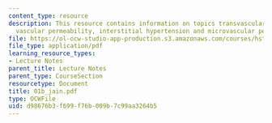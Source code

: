 ```yaml
---
content_type: resource
description: This resource contains information on topics transvascular transport,
  vascular permeability, interstitial hypertension and microvascular permeability.
file: https://ol-ocw-studio-app-production.s3.amazonaws.com/courses/hst-525j-tumor-pathophysiology-and-transport-phenomena-fall-2005/d98676b3f699f76b009b7c99aa3264b5_01b_jain.pdf
file_type: application/pdf
learning_resource_types:
- Lecture Notes
parent_title: Lecture Notes
parent_type: CourseSection
resourcetype: Document
title: 01b_jain.pdf
type: OCWFile
uid: d98676b3-f699-f76b-009b-7c99aa3264b5
---
```

